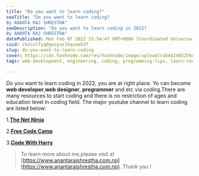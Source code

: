 ```yaml
---
title: "Do you want to learn coding?"
seoTitle: "Do you want to learn coding?
By ANANTA RAJ SHRESTHA"
seoDescription: "Do you want to learn coding in 2022?
By ANANTA RAJ SHRESTHA"
datePublished: Mon Feb 07 2022 15:54:47 GMT+0000 (Coordinated Universal Time)
cuid: ckzcvlfyq0gwzyus1bqxeek3f
slug: do-you-want-to-learn-coding
cover: https://cdn.hashnode.com/res/hashnode/image/upload/v1644248525640/-P0K4dvGN.jpeg
tags: web-development, engineering, coding, programming-tips, learn-coding

---
```


Do you want to learn coding in 2022, you are at right place. Yo can become **web developer**,**web designer**, **programmer** and etc via coding.There are many resources to start coding and there is no restriction of ages and education level in coding field. The major youtube channel to learn coding are listed below:

1.[**The Net Ninja**](https://www.youtube.com/c/TheNetNinja)

2.[**Free Code Camp**](https://www.youtube.com/c/Freecodecamp)

3.[**Code With Harry**](https://www.youtube.com/c/CodeWithHarry)


> To learn more about me,please visit at [https://www.anantarajshrestha.com.np](https://www.anantarajshrestha.com.np). Thank you !
